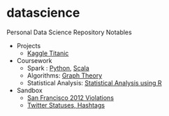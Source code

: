 datascience
===========

Personal Data Science Repository Notables

* Projects
    * [Kaggle Titanic](projects/kaggle/titanic/titanic.ipynb)
* Coursework
    * Spark : [Python](coursework/spark/python/scalable-ml), [Scala](coursework/spark/scala)
    * Algorithms: [Graph Theory](coursework/algorithms/graphtheory)
    * Statistical Analysis: [Statistical Analysis using R](coursework/stats)
* Sandbox
    * [San Francisco 2012 Violations](sandbox/cfa/cfa.ipynb)
    * [Twitter Statuses, Hashtags](sandbox/twitter/twitter.ipynb)
